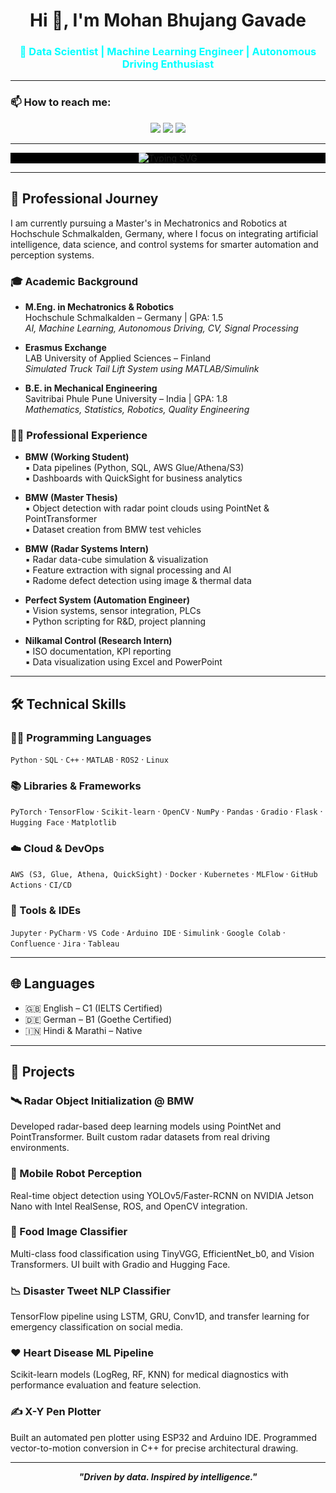 <h1 align="center">Hi 👋, I'm Mohan Bhujang Gavade</h1>
<h3 align="center" style="color:cyan;">🚀 Data Scientist | Machine Learning Engineer | Autonomous Driving Enthusiast</h3>

---

### 📫 How to reach me:

<p align="center">
  <a href="mailto:mohangavade110@gmail.com"><img src="https://img.shields.io/badge/Gmail-D14836?style=for-the-badge&logo=gmail&logoColor=white"/></a>
  <a href="https://www.linkedin.com/in/mohangavade18/"><img src="https://img.shields.io/badge/LinkedIn-blue?style=for-the-badge&logo=linkedin&logoColor=white"/></a>
  <a href="https://github.com/MohanGavade"><img src="https://img.shields.io/badge/GitHub-100000?style=for-the-badge&logo=github&logoColor=white"/></a>
</p>

---

<p align="center" style="background-color:black;">
  <img src="https://readme-typing-svg.herokuapp.com?font=Fira+Code&weight=700&size=28&pause=1000&color=08F7FE&center=true&vCenter=true&multiline=true&width=800&height=60&lines=Making+Data-Informed+Decisions+in+Engineering+and+Business" alt="Typing SVG" />
</p>

---

## 💼 Professional Journey

I am currently pursuing a Master's in Mechatronics and Robotics at Hochschule Schmalkalden, Germany, where I focus on integrating artificial intelligence, data science, and control systems for smarter automation and perception systems.

### 🎓 Academic Background

- **M.Eng. in Mechatronics & Robotics**  
  Hochschule Schmalkalden – Germany | GPA: 1.5  
  *AI, Machine Learning, Autonomous Driving, CV, Signal Processing*

- **Erasmus Exchange**  
  LAB University of Applied Sciences – Finland  
  *Simulated Truck Tail Lift System using MATLAB/Simulink*

- **B.E. in Mechanical Engineering**  
  Savitribai Phule Pune University – India | GPA: 1.8  
  *Mathematics, Statistics, Robotics, Quality Engineering*

### 👨‍💻 Professional Experience

- **BMW (Working Student)**  
  ▪️ Data pipelines (Python, SQL, AWS Glue/Athena/S3)  
  ▪️ Dashboards with QuickSight for business analytics  

- **BMW (Master Thesis)**  
  ▪️ Object detection with radar point clouds using PointNet & PointTransformer  
  ▪️ Dataset creation from BMW test vehicles  

- **BMW (Radar Systems Intern)**  
  ▪️ Radar data-cube simulation & visualization  
  ▪️ Feature extraction with signal processing and AI  
  ▪️ Radome defect detection using image & thermal data  

- **Perfect System (Automation Engineer)**  
  ▪️ Vision systems, sensor integration, PLCs  
  ▪️ Python scripting for R&D, project planning  

- **Nilkamal Control (Research Intern)**  
  ▪️ ISO documentation, KPI reporting  
  ▪️ Data visualization using Excel and PowerPoint

---

## 🛠️ Technical Skills

### 👨‍💻 Programming Languages  
`Python` · `SQL` · `C++` · `MATLAB` · `ROS2` · `Linux`

### 📚 Libraries & Frameworks  
`PyTorch` · `TensorFlow` · `Scikit-learn` · `OpenCV` · `NumPy` · `Pandas` · `Gradio` · `Flask` · `Hugging Face` · `Matplotlib`

### ☁️ Cloud & DevOps  
`AWS (S3, Glue, Athena, QuickSight)` · `Docker` · `Kubernetes` · `MLFlow` · `GitHub Actions` · `CI/CD`

### 🧰 Tools & IDEs  
`Jupyter` · `PyCharm` · `VS Code` · `Arduino IDE` · `Simulink` · `Google Colab` · `Confluence` · `Jira` · `Tableau`

---

## 🌐 Languages

- 🇬🇧 English – C1 (IELTS Certified)  
- 🇩🇪 German – B1 (Goethe Certified)  
- 🇮🇳 Hindi & Marathi – Native

---

## 🚀 Projects

### 🛰 Radar Object Initialization @ BMW  
Developed radar-based deep learning models using PointNet and PointTransformer. Built custom radar datasets from real driving environments.

### 🤖 Mobile Robot Perception  
Real-time object detection using YOLOv5/Faster-RCNN on NVIDIA Jetson Nano with Intel RealSense, ROS, and OpenCV integration.

### 🍱 Food Image Classifier  
Multi-class food classification using TinyVGG, EfficientNet_b0, and Vision Transformers. UI built with Gradio and Hugging Face.

### 📉 Disaster Tweet NLP Classifier  
TensorFlow pipeline using LSTM, GRU, Conv1D, and transfer learning for emergency classification on social media.

### ❤️ Heart Disease ML Pipeline  
Scikit-learn models (LogReg, RF, KNN) for medical diagnostics with performance evaluation and feature selection.

### ✍️ X-Y Pen Plotter  
Built an automated pen plotter using ESP32 and Arduino IDE. Programmed vector-to-motion conversion in C++ for precise architectural drawing.

---

<p align="center"><b><i>"Driven by data. Inspired by intelligence."</i></b></p>
